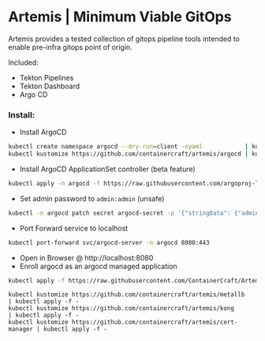 # Artemis | Minimum Viable GitOps
Artemis provides a tested collection of gitops pipeline tools intended to enable pre-infra gitops point of origin.
    
Included:
  - Tekton Pipelines
  - Tekton Dashboard
  - Argo CD

### Install:
  - Install ArgoCD
```sh
kubectl create namespace argocd --dry-run=client -oyaml            | kubectl apply -f -
kubectl kustomize https://github.com/containercraft/artemis/argocd | kubectl apply -f -
```
  - Install ArgoCD ApplicationSet controller (beta feature)
```sh
kubectl apply -n argocd -f https://raw.githubusercontent.com/argoproj-labs/applicationset/master/manifests/install.yaml
```
  - Set admin password to `admin:admin` (unsafe)
```sh
kubectl -n argocd patch secret argocd-secret -p '{"stringData": {"admin.password": "$2a$10$mivhwttXM0U5eBrZGtAG8.VSRL1l9cZNAmaSaqotIzXRBRwID1NT.","admin.passwordMtime": "'$(date +%FT%T)'"}}'
```
  - Port Forward service to localhost
```sh
kubectl port-forward svc/argocd-server -n argocd 8080:443
```
  - Open in Browser @ http://localhost:8080
  - Enroll argocd as an argocd managed application
```sh
kubectl apply -f https://raw.githubusercontent.com/ContainerCraft/Artemis/main/argocd/application.yaml
```
```
kubectl kustomize https://github.com/containercraft/artemis/metallb      | kubectl apply -f -
kubectl kustomize https://github.com/containercraft/artemis/kong         | kubectl apply -f -
kubectl kustomize https://github.com/containercraft/artemis/cert-manager | kubectl apply -f -
```
